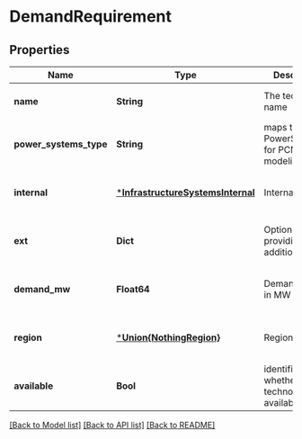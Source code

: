 # DemandRequirement


## Properties
Name | Type | Description | Notes
------------ | ------------- | ------------- | -------------
**name** | **String** | The technology name | [default to nothing]
**power_systems_type** | **String** | maps to a valid PowerSystems.jl for PCM modeling | [default to nothing]
**internal** | [***InfrastructureSystemsInternal**](InfrastructureSystemsInternal.md) | Internal field | [optional] [default to nothing]
**ext** | **Dict** | Option for providing additional data | [optional] [default to nothing]
**demand_mw** | **Float64** | Demand value in MW | [optional] [default to nothing]
**region** | [***Union{NothingRegion}**](Union{NothingRegion}.md) | Region | [optional] [default to nothing]
**available** | **Bool** | identifies whether the technology is available | [default to nothing]


[[Back to Model list]](../README.md#models) [[Back to API list]](../README.md#api-endpoints) [[Back to README]](../README.md)


